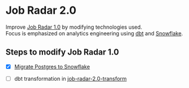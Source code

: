 # Job Radar 2.0

Improve [Job Radar 1.0](https://github.com/FelitaD/job-radar-1.0) by modifying technologies used.
<br>Focus is emphasized on analytics engineering using [dbt](https://www.getdbt.com/) and [Snowflake](https://www.snowflake.com/en/).

## Steps to modify Job Radar 1.0

- [x] [Migrate Postgres to Snowflake](https://github.com/FelitaD/Learning-in-Public/blob/main/Databases/Data%20Lakes%20%26%20Data%20Warehouses/Snowflake/Migrate%20Postgres%20to%20Snowflake.md)

- [ ] dbt transformation in [job-radar-2.0-transform](https://github.com/FelitaD/job-radar-2.0-transform)
